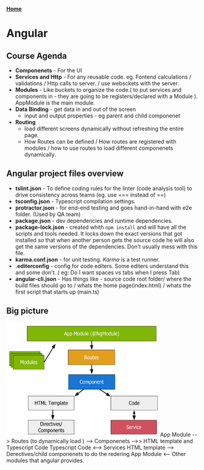**[Home](../index.md)**  
# Angular

## Course Agenda
- **Componenets** - For the UI  
- **Services and Http** - For any reusable code. eg. Fontend calculations / validations / Http calls to server. / use websckets with the server.
- **Modules** - Like buckets to organize the code.( to put services and components in - they are going to be registers/declared with a Module ). AppModule is the main module. 
- **Data Binding** - get data in and out of the screen
  - input and output properties - eg parent and child componenet  
- **Routing** 
  - load different screens dynamically without refreshing the entire page.
  - How Routes can be defined /  How routes are registered with modules / how to use routes to load different componenets dynamically.

## Angular project files overview
  
 - **tslint.json** - To define coding rules for the linter (code analysis tool) to drive consistency across teams (eg. use === instead of ==)
 - **tsconfig.json** - Typescript compilation settings.
 - **protractor.json** - for end-end testing and goes hand-in-hand with e2e folder. (Used by QA team)
 - **package.json** - dev dependencies and runtime dependencies.
 - **package-lock.json** - created whith ```npm install``` and will have all the scripts and tools needed. It locks down the exact versions that got installed so that when another person gets the source code he will also get the same versions of the dependencies. Don't usually mess with this file.
 - **karma.conf.json** - for unit testing. *Karma* is a test runner.
 - **.editerconfig** - config for code editers. Some editers understand this and some don't. ( eg: Do I want spaces vs tabs when I press Tab)
 - **angular-cli.json** - Has things like - source code root folder/ where the build files should go to / whats the home page(index.html) / whats the first script that starts up (main.ts)
 
## Big picture 
<img src="/assets/images/AngularBigPicture.png" alt="drawing" width="400" height="300"/>
App Module --> Routes (to dynamically load ) --> Componenets -->> HTML template and Typescript Code  
Typescript Code <--> Services  
HTML template --> Derectives/child componenets to do the redering   
App Module <-- Other modules that angular provides.
